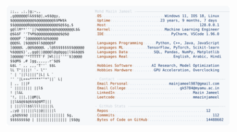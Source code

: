 <picture>
  <source srcset="https://raw.githubusercontent.com/mmazinjameel/mmazinjameel/main/dark_mode.svg?v=1754979444" media="(prefers-color-scheme: dark)">
  <img src="https://raw.githubusercontent.com/mmazinjameel/mmazinjameel/main/light_mode.svg?v=1754979444">
</picture>
